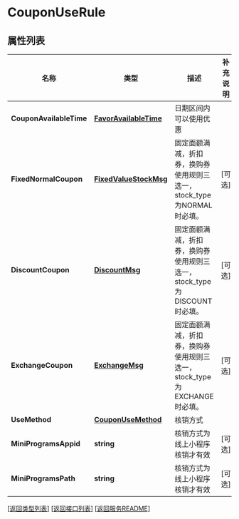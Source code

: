 # CouponUseRule

## 属性列表

名称 | 类型 | 描述 | 补充说明
------------ | ------------- | ------------- | -------------
**CouponAvailableTime** | [**FavorAvailableTime**](FavorAvailableTime.md) | 日期区间内可以使用优惠 | 
**FixedNormalCoupon** | [**FixedValueStockMsg**](FixedValueStockMsg.md) | 固定面额满减，折扣券，换购券使用规则三选一，stock_type为NORMAL时必填。 | [可选] 
**DiscountCoupon** | [**DiscountMsg**](DiscountMsg.md) | 固定面额满减，折扣券，换购券使用规则三选一，stock_type为DISCOUNT时必填。 | [可选] 
**ExchangeCoupon** | [**ExchangeMsg**](ExchangeMsg.md) | 固定面额满减，折扣券，换购券使用规则三选一，stock_type为EXCHANGE时必填。 | [可选] 
**UseMethod** | [**CouponUseMethod**](CouponUseMethod.md) | 核销方式 | 
**MiniProgramsAppid** | **string** | 核销方式为线上小程序核销才有效 | [可选] 
**MiniProgramsPath** | **string** | 核销方式为线上小程序核销才有效 | [可选] 

[\[返回类型列表\]](README.md#类型列表)
[\[返回接口列表\]](README.md#接口列表)
[\[返回服务README\]](README.md)


